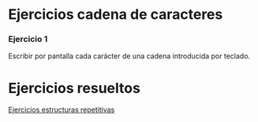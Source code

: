 # Ejercicios cadena de caracteres

### Ejercicio 1

Escribir por pantalla cada carácter de una cadena introducida por teclado.

# Ejercicios resueltos

[Ejercicios estructuras repetitivas](../../ejercicios/cadenas)